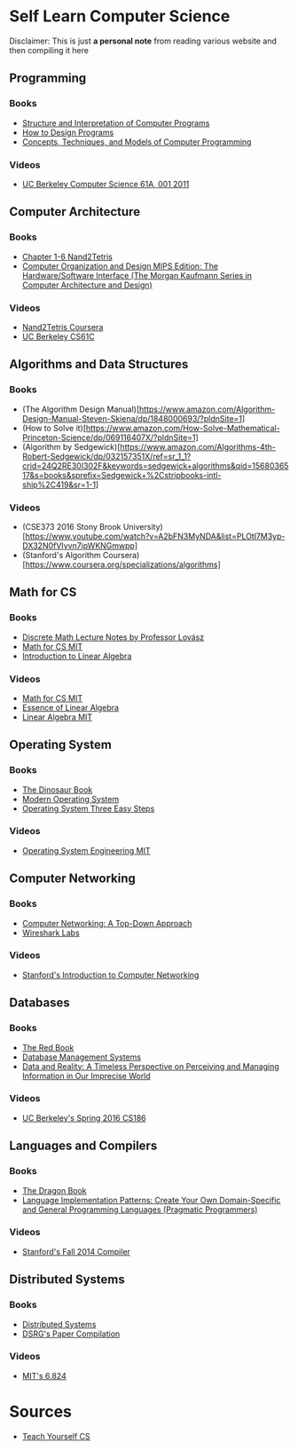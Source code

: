 # Self Learn Computer Science

Disclaimer: This is just **a personal note** from reading various website and then compiling it here

## Programming
### Books
- [Structure and Interpretation of Computer Programs](https://mitpress.mit.edu/sites/default/files/sicp/full-text/book/book.html)
- [How to Design Programs](https://htdp.org/)
- [Concepts, Techniques, and Models of Computer Programming](https://mitpress.mit.edu/books/concepts-techniques-and-models-computer-programming)
### Videos
- [UC Berkeley Computer Science 61A, 001 2011](https://archive.org/details/ucberkeley-webcast-PL3E89002AA9B9879E?sort=titleSorter)

## Computer Architecture
### Books
- [Chapter 1-6 Nand2Tetris](https://www.nand2tetris.org/)
- [Computer Organization and Design MIPS Edition: The Hardware/Software Interface (The Morgan Kaufmann Series in Computer Architecture and Design)](https://www.amazon.com/Computer-Organization-Design-Fifth-Architecture/dp/0124077269?pldnSite=1)
### Videos
- [Nand2Tetris Coursera](https://www.coursera.org/learn/build-a-computer)
- [UC Berkeley CS61C](http://inst.eecs.berkeley.edu/~cs61c/sp19/)

## Algorithms and Data Structures
### Books
- (The Algorithm Design Manual)[https://www.amazon.com/Algorithm-Design-Manual-Steven-Skiena/dp/1848000693/?pldnSite=1]
- (How to Solve it)[https://www.amazon.com/How-Solve-Mathematical-Princeton-Science/dp/069116407X/?pldnSite=1]
- (Algorithm by Sedgewick)[https://www.amazon.com/Algorithms-4th-Robert-Sedgewick/dp/032157351X/ref=sr_1_1?crid=24Q2RE30I302F&keywords=sedgewick+algorithms&qid=1568036517&s=books&sprefix=Sedgewick+%2Cstripbooks-intl-ship%2C419&sr=1-1]
### Videos
- (CSE373 2016 Stony Brook University)[https://www.youtube.com/watch?v=A2bFN3MyNDA&list=PLOtl7M3yp-DX32N0fVIyvn7ipWKNGmwpp]
- (Stanford's Algorithm Coursera)[https://www.coursera.org/specializations/algorithms]

## Math for CS
### Books
- [Discrete Math Lecture Notes by Professor Lovász](http://www.cs.elte.hu/~lovasz/dmbook.ps)
- [Math for CS MIT](https://courses.csail.mit.edu/6.042/spring17/mcs.pdf)
- [Introduction to Linear Algebra](https://www.amazon.com/Introduction-Linear-Algebra-Gilbert-Strang/dp/0980232775/)
### Videos
- [Math for CS MIT](https://ocw.mit.edu/courses/electrical-engineering-and-computer-science/6-042j-mathematics-for-computer-science-fall-2010/video-lectures/)
- [Essence of Linear Algebra](https://www.youtube.com/playlist?list=PLZHQObOWTQDPD3MizzM2xVFitgF8hE_ab)
- [Linear Algebra MIT](https://ocw.mit.edu/courses/mathematics/18-06-linear-algebra-spring-2010/video-lectures/)

## Operating System
### Books
- [The Dinosaur Book](https://www.amazon.com/dp/1118063333/)
- [Modern Operating System](https://www.amazon.com/dp/013359162X/)
- [Operating System Three Easy Steps](http://pages.cs.wisc.edu/~remzi/OSTEP/)
### Videos
- [Operating System Engineering MIT](https://ocw.mit.edu/courses/electrical-engineering-and-computer-science/6-828-operating-system-engineering-fall-2012/)

## Computer Networking
### Books
- [Computer Networking: A Top-Down Approach](https://www.amazon.com/Computer-Networking-Top-Down-Approach-7th/dp/0133594149/?pldnSite=1)
- [Wireshark Labs](http://www-net.cs.umass.edu/wireshark-labs/)
### Videos
- [Stanford's Introduction to Computer Networking](https://lagunita.stanford.edu/courses/Engineering/Networking-SP/SelfPaced/about)

## Databases
### Books
- [The Red Book](http://www.redbook.io/)
- [Database Management Systems](https://www.amazon.com/Database-Management-Systems-Raghu-Ramakrishnan/dp/0072465638/?pldnSite=1)
- [Data and Reality: A Timeless Perspective on Perceiving and Managing Information in Our Imprecise World](https://www.amazon.com/Data-Reality-Perspective-Perceiving-Information/dp/1935504215)
### Videos 
- [UC Berkeley's Spring 2016 CS186](https://archive.org/details/UCBerkeley_Course_Computer_Science_186)

## Languages and Compilers
### Books
- [The Dragon Book](https://www.amazon.com/Compilers-Principles-Techniques-Tools-2nd/dp/0321486811?pldnSite=1)
- [Language Implementation Patterns: Create Your Own Domain-Specific and General Programming Languages (Pragmatic Programmers)](https://www.amazon.com/Language-Implementation-Patterns-Domain-Specific-Programming/dp/193435645X/?pldnSite=1)
### Videos
- [Stanford's Fall 2014 Compiler](https://lagunita.stanford.edu/courses/Engineering/Compilers/Fall2014/about)

## Distributed Systems
### Books
- [Distributed Systems](https://www.distributed-systems.net/index.php/books/distributed-systems-3rd-edition-2017/)
- [DSRG's Paper Compilation](http://dsrg.pdos.csail.mit.edu/papers/)
### Videos
- [MIT's 6.824](https://www.youtube.com/watch?v=hBWfjkGKRas&list=PLkcQbKbegkMqiWf7nF8apfMRL4P4sw8UL)

# Sources
- [Teach Yourself CS](https://teachyourselfcs.com/)
